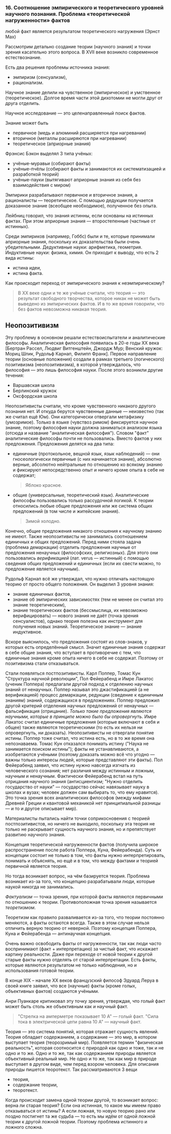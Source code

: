 ### 16. Соотношение эмпирического и теоретического уровней научного познания. Проблема «теоретической нагруженности» фактов

любой факт является результатом теоретического нагружения (Эрнст Мах)

Рассмотрим детально создание теории (научного знания) и точки зрения касательно этого вопроса.
В XVII веке возникло современное естествознание.

Есть два решения проблемы источника знания:
- эмпиризм (сенсуализм),
- рационализм.

Научное знание делили на чувственное (эмпирическое) и умственное (теоретическое).
Долгое время части этой дихотомии не могли друг от друга отделить.

Научное исследование — это целенаправленный поиск фактов.

Знание может быть
- первичное (медь и алюминий расширяется при нагревании)
- вторичное (металлы расширяются при нагревании)
- теоретическое (априорные знания)

Фрэнсис Бэкон выделял 3 типа учёных:
- учёные-муравьи (собирают факты)
- учёные-пчёлы (собирают факты и занимаются их систематизацией и разработкой теорий)
- учёные-пауки (вытягивают априорные знания из себя без взаимодействия с миром)

Эмпирики разрабатывают первичное и вторичное знания, а рационалисты — теоретическое.
С помощью дедукции получается доказанное знание (всеобщее необходимое), полученное без опыта.

Лейбниц говорил, что знания истинны, если основаны на истинных фактах.
При этом априорные знания — второстепенные (частные от истинных).

Среди эмпириков (например, Гоббс) были и те, которые принимали априорные знания, поскольку их доказательства были очень убедительными.
Дедуктивные науки: арифметика, геометрия.
Индуктивные науки: физика, химия.
Он приходит к выводу, что есть 2 вида истины:
- истина идеи,
- истина факта.

Как происходит переход от эмпирического знания к неэмпирическому?

> В XX веке одни и те же учёные считали, что теория — это результат свободного творчества, которое никак не может быть выведено из эмпирических фактов.
> И в то же время говорили, что без фактов невозможна никакая теория.

## Неопозитивизм

Эту проблему в основном решали естествоиспытатели и аналитические философы.
Аналитическая философия появилась в 20-е годы XX века [Бертран Рассел, Людвиг Витгенштейн, Джордж Мур; Венский кружок: Мориц Шлик, Рудольф Карнап, Филипп Франк].
Первое направление теории (основные положения) создали в рамках третьего (логического) позитивизма (неопозитивизма), в которой утверждалось, что философия — это лишь философия науки.
После этого возникли другие течения:
- Варшавская школа
- Берлинский кружок
- Оксфордская школа

Неопозитивисты считали, что кроме чувственного никакого другого познания нет.
И откуда берутся чувственные данные — неизвестно (так же считал ещё Юм).
Они категорически отвергали метафизику (умозримое).
Только в языке (чувствоз римом) фиксируется научное знание, поэтому философия науки должна заниматься анализом языка (отсюда и название "аналитическая философия").
Словом "факт" аналитические философы почти не пользовались.
Вместо фактов у них предложения.
Предложения делятся на два типа:

- единичные (протокольное, вещной язык, язык наблюдений) — они гносеологически первичные (с них начинается знание), абсолютно верные, абсолютно нейтральные по отношению ко всякому знанию и фиксируют непосредственно опыт и ничего кроме опыта в себе не содержат;
  > Яблоко красное.

- общие (универсальные, теоретический язык).
Аналитические философы пользовались только рассудочной логикой.
К теории относились любые общие предложения или же система общих предложений (в том числе и житейские знания).
  > Зимой холодно.

Конечно, общие предложения никакого отношения к научному знанию не имеют.
Также неопозитивисты не занимались соотношением единичных и общих предложений.
Перед ними стояла задача (проблема демаркации) отделить предложения научные от предложения ненаучных (философских, религиозных).
Для этого они пользовались _верификацией_ (лат. verus — истинный) с помощью сведения общих предложений и единичных (если их свести можно, то предложение является научным).

Рудольф Карнап всё же утверждал, что нужно отличать настоящую теорию от просто общего положения.
Он выделил 3 уровня знания:
- знание единичных фактов,
- знание об эмпирических зависимостях (тем не менее он считал это знание теоретическим),
- знание теоретических фактов (бессмыслица, их невозможно верифицировать) — нового знания не даёт (точка зрения сенсуалистов), однако теория полезна как инструмент для получения новых знаний.
Теоретическое знание — знание индуктивное.

Вскоре выяснилось, что предложения состоят из слов-знаков, у которых есть определённый смысл.
Значит единичные знания содержат в себе общие знания, что вступает в противоречие с тем, что единичные знания кроме опыта ничего в себе не содержат.
Поэтому от позитивизма стали отказываться.

Стали появляться постпозитивисты.
Карл Поппер, Томас Кун "Структура научной революции", Пол Фейерабенд и Имре Лакатос (ученик Поппера) предлагали другой подход к отделению научных знаний от ненаучных.
Поппер называл это джастификацией (а не верификацией) процесс демаркации, редукции (сведение к единичным знаниям) знаний, содержащихся в предложениях.
Поппер предложил другой критерий отделения научных предложений от ненаучных — фальсификация (отрицание).
_Только такие предложения являются научными, которые в принципе можно было бы опровергнуть._
Имре Лакатос считал единичные предложения (которые включают в себя и общее) также являются теоретическими (то есть их нельзя ни опровергнуть, ни доказать).
Неопозитивисты не отвергали понятие истины.
Поппер тоже считал, что истина есть, но в то же время она непознаваема.
Томас Кун отказался понимать истину ("Наука не занимается поиском истины"); факты не устанавливаются, а изобретаются учёными (поэтому доказать можно всё что угодно — важны только интересы людей, которые представляют эти факты).
Пол Фейерабенд заявил, что истину нужно навсегда изгнать из человеческого сознания; нет различия между истинным и ложным, научным и ненаучным.
Фактически Фейерабенд встал на путь отрицания научного знания (антисциентизм; "Нужно отделить государство от науки" — государство сейчас навязывает науку в школах и вузах; человек должен сам выбирать то, что ему нравится).
Это точка зрения всех аналитических философов (между мифами Древней Греции и квантовой механикой нет принципиальной разницы — и то и другое описывает мир).

Материалисты пытались найти точки соприкосновения с теорией постпозитивистов, но ничего не выходило, поскольку эта теория не только не раскрывает сущность научного знания, но и препятствует развитию научного знания.

Концепция теоретической нагруженности фактов (получила широкое распространение после работа Поппера, Куна, Фейерабенда).
Суть их концепции состоит не только в том, что факты нужно интерпретировать, понимать и объяснять, но ещё и в том, что между фактами и теорией первичной является теория.

Но тогда возникает вопрос, на чём базируется теория.
Проблема возникает из-за того, что концепцию разрабатывали люди, которые наукой никогда не занимались.

_Фактуализм_ — точка зрения, при которой факты являются первичными по отношению к теории.
Противоположная точка зрения называется _теоретизмом_.

Теоретизм как правило разваливается из-за того, что теории постоянно меняются, а факты остаются всегда.
Также в этом случае нельзя отличить верную теорию от неверной.
Поэтому концепция Поппера, Куна и Фейерабенда — антинаучная концепция.

Очень важно освободить факты от нагруженности, так как люди часто воспринимают (факт + интерпретацию) за чистый факт, что искажает картину реальности.
Даже при переходе от новой теории к другой старые факты нужно отделять от старой интерпретации.
Есть факты, которые являются результатом не только наблюдения, но и использования готовой теории.

В конце XIX – начале XX веков французский философ Эдуард Леруа в своей книге заявил, что все (научные) факты (кроме голых, объективных фактов) создаются учёными.

Анри Пуанкаре критиковал эту точку зрения, утверждая, что голый факт может быть столь же объективным как и научный факт.
> "Стрелка на амперметре показывает 10 А" — голый факт.
> "Сила тока в электрической цепи равна 10 А" — научный факт.

Теория — это система понятий, которая отражает сущность явлений.
Теория обладает содержанием, а содержание — это мир, в котором выступает теория (теорозримый мир).
Появляется термин "физическая реальность", которая соотносится с природой как одно и тоже, так и не одно и то же.
Одно и то же, так как содержанием природы является объективный реальный мир.
Не одно и то же, так как мир в природе выступает в другом виде, чем перед взором человека.
Для описания природы пишется теоротекст.
Так рассматриваются 3 вещи
- теория,
- содержание теории,
- теоротекст.

Когда происходит замена одной теории другой, то возникает вопрос: верна ли старая теория?
Если она истинная, то какое мы имеем право отказываться от истины?
А если ложная, то новую теорию рано или поздно постигнет та же судьба — то есть мы идём от одной ложной теории к другой ложной теории.
Поэтому проблема истинного и ложного сложна.


